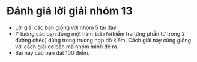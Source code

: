 # Đánh giá lời giải nhóm 13
- Lời giải các bạn giống với nhóm 5 [tại đây](../Nhom5).
- Ý tưởng các bạn dùng một hàm `isSafe`(kiểm tra từng phần tử trong 2 đường chéo) dùng trong trường hợp dò kiếm. 
Cách giải này cũng giống với cách giải cơ bản mà nhóm mình đề ra.
- Bài này các bạn đạt 100 điểm.